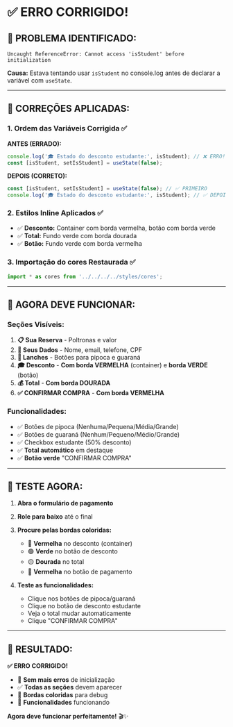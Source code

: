 # ✅ ERRO CORRIGIDO!

## 🚨 **PROBLEMA IDENTIFICADO:**

```
Uncaught ReferenceError: Cannot access 'isStudent' before initialization
```

**Causa:** Estava tentando usar `isStudent` no console.log antes de declarar a variável com `useState`.

---

## 🔧 **CORREÇÕES APLICADAS:**

### **1. Ordem das Variáveis Corrigida** ✅
**ANTES (ERRADO):**
```typescript
console.log('🎓 Estado do desconto estudante:', isStudent); // ❌ ERRO!
const [isStudent, setIsStudent] = useState(false);
```

**DEPOIS (CORRETO):**
```typescript
const [isStudent, setIsStudent] = useState(false); // ✅ PRIMEIRO
console.log('🎓 Estado do desconto estudante:', isStudent); // ✅ DEPOIS
```

### **2. Estilos Inline Aplicados** ✅
- ✅ **Desconto:** Container com borda vermelha, botão com borda verde
- ✅ **Total:** Fundo verde com borda dourada
- ✅ **Botão:** Fundo verde com borda vermelha

### **3. Importação do cores Restaurada** ✅
```typescript
import * as cores from '../../../../styles/cores';
```

---

## 🎯 **AGORA DEVE FUNCIONAR:**

### **Seções Visíveis:**
1. **📋 Sua Reserva** - Poltronas e valor
2. **👤 Seus Dados** - Nome, email, telefone, CPF
3. **🍿 Lanches** - Botões para pipoca e guaraná
4. **🎓 Desconto** - **Com borda VERMELHA** (container) e **borda VERDE** (botão)
5. **💰 Total** - **Com borda DOURADA**
6. **✅ CONFIRMAR COMPRA** - **Com borda VERMELHA**

### **Funcionalidades:**
- ✅ Botões de pipoca (Nenhuma/Pequena/Média/Grande)
- ✅ Botões de guaraná (Nenhum/Pequeno/Médio/Grande)
- ✅ Checkbox estudante (50% desconto)
- ✅ **Total automático** em destaque
- ✅ **Botão verde** "CONFIRMAR COMPRA"

---

## 🚀 **TESTE AGORA:**

1. **Abra o formulário de pagamento**
2. **Role para baixo** até o final
3. **Procure pelas bordas coloridas:**
   - 🔴 **Vermelha** no desconto (container)
   - 🟢 **Verde** no botão de desconto
   - 🟡 **Dourada** no total
   - 🔴 **Vermelha** no botão de pagamento

4. **Teste as funcionalidades:**
   - Clique nos botões de pipoca/guaraná
   - Clique no botão de desconto estudante
   - Veja o total mudar automaticamente
   - Clique "CONFIRMAR COMPRA"

---

## 🎉 **RESULTADO:**

**✅ ERRO CORRIGIDO!**

- 🚫 **Sem mais erros** de inicialização
- ✅ **Todas as seções** devem aparecer
- 🎨 **Bordas coloridas** para debug
- 🚀 **Funcionalidades** funcionando

**Agora deve funcionar perfeitamente!** 🎬✨


